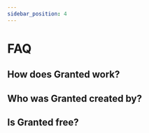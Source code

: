 ```yaml
---
sidebar_position: 4
---
```


# FAQ

## How does Granted work?

## Who was Granted created by?

## Is Granted free?
